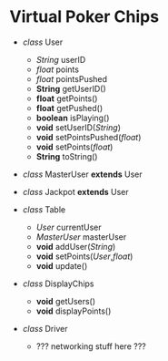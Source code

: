 Virtual Poker Chips
======

* _class_ User
  * _String_ userID
  * _float_ points
  * _float_ pointsPushed
  * **String** getUserID()
  * **float** getPoints()
  * **float** getPushed()
  * **boolean** isPlaying()
  * **void** setUserID(_String_)
  * **void** setPointsPushed(_float_)
  * **void** setPoints(_float_)
  * **String** toString()

* _class_ MasterUser **extends** User

* _class_ Jackpot **extends** User

* _class_ Table
  * _User_ currentUser
  * _MasterUser_ masterUser
  * **void** addUser(_String_)
  * **void** setPoints(_User_,_float_)
  * **void** update()

* _class_ DisplayChips
  * **void** getUsers()
  * **void** displayPoints()

* _class_ Driver
  * ??? networking stuff here ???